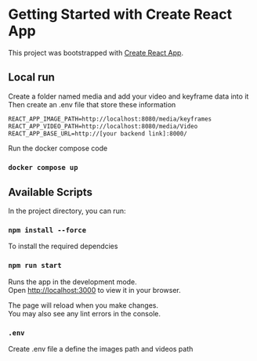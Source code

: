 # Getting Started with Create React App

This project was bootstrapped with [Create React App](https://github.com/facebook/create-react-app).

## Local run
Create a folder named media and add your video and keyframe data into it
Then create an .env file that store these information


```cmd
REACT_APP_IMAGE_PATH=http://localhost:8080/media/keyframes
REACT_APP_VIDEO_PATH=http://localhost:8080/media/Video
REACT_APP_BASE_URL=http://[your backend link]:8000/
```



Run the docker compose code
### `docker compose up`

## Available Scripts

In the project directory, you can run:

### `npm install --force`

To install the required dependcies

### `npm run start`

Runs the app in the development mode.\
Open [http://localhost:3000](http://localhost:3000) to view it in your browser.

The page will reload when you make changes.\
You may also see any lint errors in the console.


### `.env`

Create .env file a define the images path and videos path



